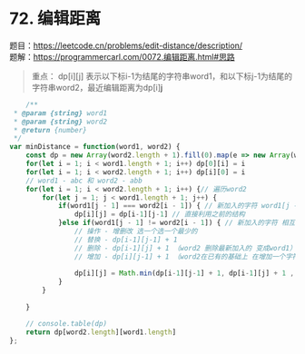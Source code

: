 # 72. 编辑距离   

题目：https://leetcode.cn/problems/edit-distance/description/            
题解：https://programmercarl.com/0072.编辑距离.html#思路              

> 重点： dp[i][j] 表示以下标i-1为结尾的字符串word1，和以下标j-1为结尾的字符串word2，最近编辑距离为dp[i][j](最少的操作次数)

```js
    /**
 * @param {string} word1
 * @param {string} word2
 * @return {number}
 */
var minDistance = function(word1, word2) {
    const dp = new Array(word2.length + 1).fill(0).map(e => new Array(word1.length + 1).fill(0))
    for(let i = 1; i < word1.length + 1; i++) dp[0][i] = i 
    for(let i = 1; i < word2.length + 1; i++) dp[i][0] = i
    // word1 - abc 和 word2 - abb
    for(let i = 1; i < word2.length + 1; i++) {// 遍历word2 
        for(let j = 1; j < word1.length + 1; j++) {
            if(word1[j - 1] === word2[i - 1]) { // 新加入的字符 word1[j - 1] 和 word2[i - 1] 是一样的 
                dp[i][j] = dp[i-1][j-1] // 直接利用之前的结构 
            }else if(word1[j - 1] != word2[i - 1]) { // 新加入的字符 相互不一样 
                // 操作 - 增删改 选一个选一个最少的 
                // 替换 - dp[i-1][j-1] + 1
                // 删除 - dp[i-1][j] + 1 （word2 删除最新加入的 变成word1）abb变成ab
                // 增加 - dp[i][j-1] + 1 （word2在已有的基础上 在增加一个字符 变成 word1）ab 变成 abc
                
                dp[i][j] = Math.min(dp[i-1][j-1] + 1, dp[i-1][j] + 1 , dp[i][j-1]+1)
            }
        }
    
    }

    // console.table(dp)
    return dp[word2.length][word1.length]
};
```
